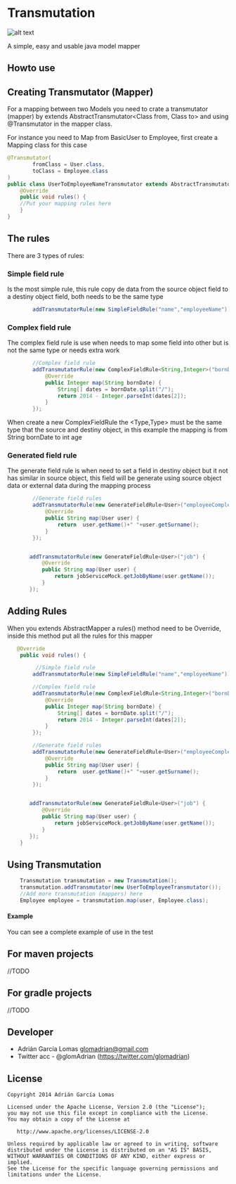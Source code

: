 Transmutation
===============
![alt text](http://img1.wikia.nocookie.net/__cb20100415081430/fma/images/5/58/Human_Transmutation_Circle.png "Transmutation1")

A simple, easy and usable java model mapper


Howto use
---------

## Creating Transmutator (Mapper)

For a mapping between two Models you need to crate a transmutator (mapper) by extends AbstractTransmutator<Class from, Class to> and using @Transmutator in the mapper class.

For instance you need to Map from BasicUser to Employee, first create a Mapping class for this case


``` java
@Transmutator(
        fromClass = User.class,
        toClass = Employee.class
)
public class UserToEmployeeNameTransmutator extends AbstractTransmutator<User,Employee> {
    @Override
    public void rules() {
    //Put your mapping rules here
    }
}

```

The rules
---------

There are 3 types of rules:


### Simple field rule

Is the most simple rule, this rule copy de data from the source object field to a destiny object field, both needs to be the same type

``` java
        addTransmutatorRule(new SimpleFieldRule("name","employeeName"));

```


### Complex field rule

The complex field rule is use when needs to map some field into other but is not the same type or needs extra work
``` java
        //Complex field rule
        addTransmutatorRule(new ComplexFieldRule<String,Integer>("bornDate","age") {
            @Override
            public Integer map(String bornDate) {
                String[] dates = bornDate.split("/");
                return 2014 - Integer.parseInt(dates[2]);
            }
        });
```
When create a new ComplexFieldRule the <Type,Type> must be the same type that the source and destiny object, in this example the mapping is from String bornDate to int age



### Generated field rule

The generate field rule is when need to set a field in destiny object but it not has similar in source object, this field will be generate using source object data or external data during the mapping process
``` java
        //Generate field rules
        addTransmutatorRule(new GenerateFieldRule<User>("employeeCompleteName") {
            @Override
            public String map(User user) {
                return  user.getName()+" "+user.getSurname();
            }
        });


       addTransmutatorRule(new GenerateFieldRule<User>("job") {
           @Override
           public String map(User user) {
               return jobServiceMock.getJobByName(user.getName());
           }
       });
```


Adding Rules
---------



When you extends AbstractMapper a rules() method need to be Override, inside this method put all the rules for this mapper


``` java
   @Override
    public void rules() {

         //Simple field rule
        addTransmutatorRule(new SimpleFieldRule("name","employeeName"));

        //Complex field rule
        addTransmutatorRule(new ComplexFieldRule<String,Integer>("bornDate","age") {
            @Override
            public Integer map(String bornDate) {
                String[] dates = bornDate.split("/");
                return 2014 - Integer.parseInt(dates[2]);
            }
        });

        //Generate field rules
        addTransmutatorRule(new GenerateFieldRule<User>("employeeCompleteName") {
            @Override
            public String map(User user) {
                return  user.getName()+" "+user.getSurname();
            }
        });


       addTransmutatorRule(new GenerateFieldRule<User>("job") {
           @Override
           public String map(User user) {
               return jobServiceMock.getJobByName(user.getName());
           }
       });
    }
```



Using Transmutation
---------



``` java
    Transmutation transmutation = new Transmutation();
    transmutation.addTransmutator(new UserToEmployeeTransmutator());
    //Add more transmutation (mappers) here
    Employee employee = transmutation.map(user, Employee.class);

```


#### Example



You can see a complete example of use in the test


For maven projects
---------

//TODO

For gradle projects
---------


//TODO

Developer
---------

* Adrián García Lomas <glomadrian@gmail.com>
* Twitter acc - @glomAdrian (https://twitter.com/glomadrian)

License
-------


    Copyright 2014 Adrián García Lomas

    Licensed under the Apache License, Version 2.0 (the "License");
    you may not use this file except in compliance with the License.
    You may obtain a copy of the License at

       http://www.apache.org/licenses/LICENSE-2.0

    Unless required by applicable law or agreed to in writing, software
    distributed under the License is distributed on an "AS IS" BASIS,
    WITHOUT WARRANTIES OR CONDITIONS OF ANY KIND, either express or implied.
    See the License for the specific language governing permissions and
    limitations under the License.
